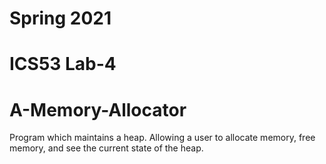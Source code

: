 # Spring 2021
# ICS53 Lab-4
# A-Memory-Allocator

Program which maintains a heap. Allowing a user to allocate memory, free memory, and see the current state of the heap. 
